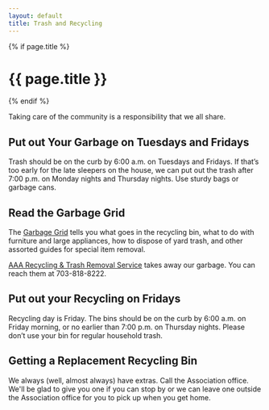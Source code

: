 ```yaml
---
layout: default
title: Trash and Recycling
---
```

{% if page.title %}
# {{ page.title }}
{% endif %}

Taking care of the community is a responsibility that we all share.

## Put out Your Garbage on Tuesdays and Fridays

Trash should be on the curb by 6:00 a.m. on Tuesdays and Fridays. If that’s too early for the late sleepers on the house, we can put out the trash after 7:00 p.m. on Monday nights and Thursday nights. Use sturdy bags or garbage cans.

## Read the Garbage Grid

The [Garbage Grid](https://skydrive.live.com/redir?resid=529E6218CA92DA58%211550) tells you what goes in the recycling bin, what to do with furniture and large appliances, how to dispose of yard trash, and other assorted guides for special item removal.

[AAA Recycling & Trash Removal Service](http://www.aaatrash.com/) takes away our garbage. You can reach them at 703-818-8222.

## Put out your Recycling on Fridays

Recycling day is Friday. The bins should be on the curb by 6:00 a.m. on Friday morning, or no earlier than 7:00 p.m. on Thursday nights. Please don’t use your bin for regular household trash.

## Getting a Replacement Recycling Bin

We always (well, almost always) have extras. Call the Association office. We'll be glad to give you one if you can stop by or we can leave one outside the Association office for you to pick up when you get home.
